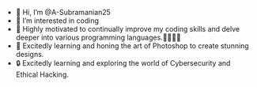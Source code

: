 - 👋 Hi, I’m @A-Subramanian25
- 👀 I’m interested in coding
- 🚀 Highly motivated to continually improve my coding skills and delve deeper into various programming languages.👩‍💻👨‍💻
- 🎨 Excitedly learning and honing the art of Photoshop to create stunning designs.
- 🔒 Excitedly learning and exploring the world of Cybersecurity and Ethical Hacking.
